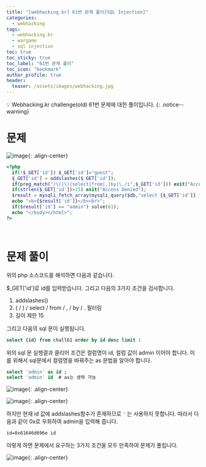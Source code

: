 ```yaml
---
title: "[webhacking.kr] 61번 문제 풀이[SQL Injection]"
categories:
  - webhacking
tags:
  - webhacking.kr
  - wargame
  - sql injection
toc: true
toc_sticky: true
toc_label: "61번 문제 풀이"
toc_icon: "bookmark"
author_profile: true
header:
  teaser: /assets/images/webhacking.jpg
---
```


💡 Webhacking.kr challenge(old) 61번 문제에 대한 풀이입니다.
{: .notice--warning}

# 문제
![image](https://user-images.githubusercontent.com/33647663/154064162-8f95d0a1-fd9a-4dae-b93e-8101417f4988.png){: .align-center}

```php
<?php
  if(!$_GET['id']) $_GET['id']="guest";
  $_GET['id'] = addslashes($_GET['id']);
  if(preg_match("/\(|\)|select|from|,|by|\./i",$_GET['id'])) exit("Access Denied");
  if(strlen($_GET['id'])>15) exit("Access Denied");
  $result = mysqli_fetch_array(mysqli_query($db,"select {$_GET['id']} from chall61 order by id desc limit 1"));
  echo "<b>{$result['id']}</b><br>";
  if($result['id'] == "admin") solve(61);
  echo "</body></html>";
?>
```

<br>

# 문제 풀이
위의 php 소스코드를 해석하면 다음과 같습니다.


$_GET['id']로 id를 입력받습니다. 그리고 다음의 3가지 조건을 검사합니다.

1. addslashes()
2. ( / ) / select / from / , / by  / .   필터링
3. 길이 제한 15

그리고 다음의 sql 문이 실행됩니다.

```sql
select {id} from chall61 order by id desc limit 1
```

위의 sql 문 실행결과 클리어 조건은 컬럼명이 id, 컬럼 값이 admin 이어야 합니다. 이를 위해서 sql문에서 컬럼명을 바꿔주는 as 문법을 알아야 합니다.

```sql
select 'admin' as id ;
select 'admin' id  # as는 생략 가능
```

![image](https://user-images.githubusercontent.com/33647663/154065481-20f26bb4-1438-466d-8d67-a727f3e53693.png){: .align-center}

![image](https://user-images.githubusercontent.com/33647663/154065621-ab82db53-48ad-4613-9619-dce5c12eb970.png){: .align-center}

하지만 현재 id 값에 addslashes함수가 존재하므로 ```'``` 는 사용하지 못합니다. 따라서 다음과 같이 0x로 우회하여 admin을 입력해 줍니다.

```
id=0x61646d696e id
```
이렇게 하면 문제에서 요구하는 3가지 조건을 모두 만족하여 문제가 풀립니다.

![image](https://user-images.githubusercontent.com/33647663/154066148-8b11521c-3323-4e83-9037-25af0c32c56b.png){: .align-center}



